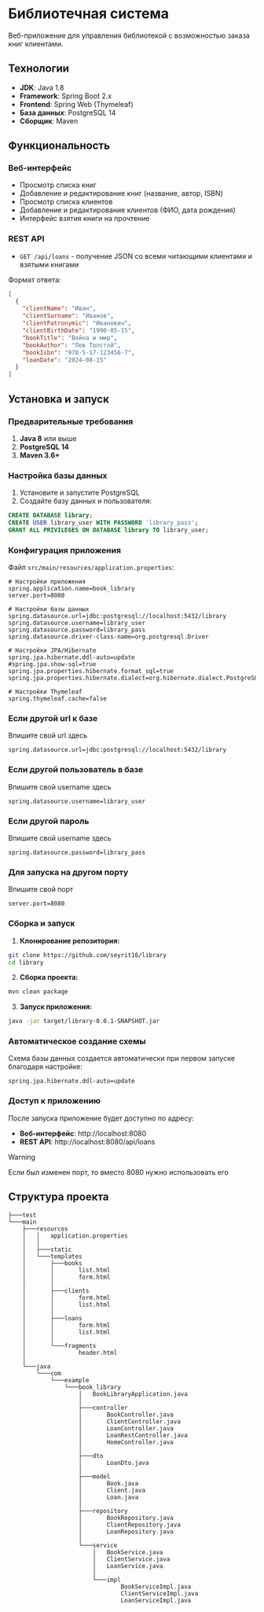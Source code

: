 # Библиотечная система

Веб-приложение для управления библиотекой с возможностью заказа книг клиентами.

## Технологии

- **JDK**: Java 1.8
- **Framework**: Spring Boot 2.x
- **Frontend**: Spring Web (Thymeleaf)
- **База данных**: PostgreSQL 14
- **Сборщик**: Maven

## Функциональность

### Веб-интерфейс
- Просмотр списка книг
- Добавление и редактирование книг (название, автор, ISBN)
- Просмотр списка клиентов
- Добавление и редактирование клиентов (ФИО, дата рождения)
- Интерфейс взятия книги на прочтение

### REST API
- `GET /api/loans` - получение JSON со всеми читающими клиентами и взятыми книгами

Формат ответа:
```json
[
  {
    "clientName": "Иван",
    "clientSurname": "Иванов",
    "clientPatronymic": "Иванович",
    "clientBirthDate": "1990-05-15",
    "bookTitle": "Война и мир",
    "bookAuthor": "Лев Толстой",
    "bookIsbn": "978-5-17-123456-7",
    "loanDate": "2024-08-15"
  }
]
```

## Установка и запуск

### Предварительные требования

1. **Java 8** или выше
2. **PostgreSQL 14** 
3. **Maven 3.6+**

### Настройка базы данных

1. Установите и запустите PostgreSQL
2. Создайте базу данных и пользователя:

```sql
CREATE DATABASE library;
CREATE USER library_user WITH PASSWORD 'library_pass';
GRANT ALL PRIVILEGES ON DATABASE library TO library_user;
```

### Конфигурация приложения

Файл `src/main/resources/application.properties`:

```properties
# Настройки приложения
spring.application.name=book_library
server.port=8080

# Настройки базы данных
spring.datasource.url=jdbc:postgresql://localhost:5432/library
spring.datasource.username=library_user
spring.datasource.password=library_pass
spring.datasource.driver-class-name=org.postgresql.Driver

# Настройки JPA/Hibernate
spring.jpa.hibernate.ddl-auto=update
#spring.jpa.show-sql=true
spring.jpa.properties.hibernate.format_sql=true
spring.jpa.properties.hibernate.dialect=org.hibernate.dialect.PostgreSQL95Dialect

# Настройки Thymeleaf
spring.thymeleaf.cache=false
```

### Если другой url к базе
Впишите свой url здесь
```
spring.datasource.url=jdbc:postgresql://localhost:5432/library
```

### Если другой пользователь в базе
Впишите свой username здесь
```
spring.datasource.username=library_user
```

### Если другой пароль 
Впишите свой username здесь
```
spring.datasource.password=library_pass
```

### Для запуска на другом порту
Впишите свой порт
```
server.port=8080
```

### Сборка и запуск

1. **Клонирование репозитория:**
```bash
git clone https://github.com/seyrit16/library
cd library
```

2. **Сборка проекта:**
```bash
mvn clean package
```

3. **Запуск приложения:**
```bash
java -jar target/library-0.0.1-SNAPSHOT.jar
```

### Автоматическое создание схемы

Схема базы данных создается автоматически при первом запуске благодаря настройке:
```properties
spring.jpa.hibernate.ddl-auto=update
```

### Доступ к приложению

После запуска приложение будет доступно по адресу:
- **Веб-интерфейс**: http://localhost:8080
- **REST API**: http://localhost:8080/api/loans
> [!WARNING]
> Если был изменен порт, то вместо 8080 нужно использовать его

## Структура проекта

```
├───test
└───main
    ├───resources
    │   │   application.properties
    │   │
    │   ├───static
    │   └───templates
    │       ├───books
    │       │       list.html
    │       │       form.html
    │       │
    │       ├───clients
    │       │       form.html
    │       │       list.html
    │       │
    │       ├───loans
    │       │       form.html
    │       │       list.html
    │       │
    │       └───fragments
    │               header.html
    │
    └───java
        └───com
            └───example
                └───book_library
                    │   BookLibraryApplication.java
                    │
                    ├───controller
                    │       BookController.java
                    │       ClientController.java
                    │       LoanController.java
                    │       LoanRestController.java
                    │       HomeController.java
                    │
                    ├───dto
                    │       LoanDto.java
                    │
                    ├───model
                    │       Book.java
                    │       Client.java
                    │       Loan.java
                    │
                    ├───repository
                    │       BookRepository.java
                    │       ClientRepository.java
                    │       LoanRepository.java
                    │
                    └───service
                        │   BookService.java
                        │   ClientService.java
                        │   LoanService.java
                        │
                        └───impl
                                BookServiceImpl.java
                                ClientServiceImpl.java
                                LoanServiceImpl.java
```
